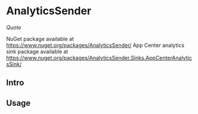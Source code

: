 # AnalyticsSender
*Quote*

NuGet package available at https://www.nuget.org/packages/AnalyticsSender/
App Center analytics sink package available at https://www.nuget.org/packages/AnalyticsSender.Sinks.AppCenterAnalyticsSink/

## Intro

## Usage
